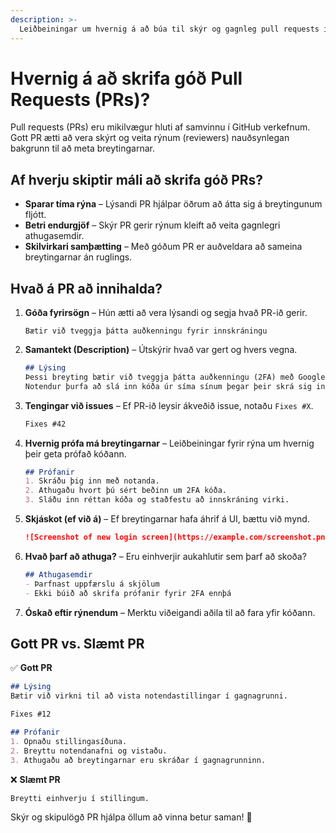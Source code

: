 ```yaml
---
description: >-
  Leiðbeiningar um hvernig á að búa til skýr og gagnleg pull requests í GitHub.
---
```


# Hvernig á að skrifa góð Pull Requests (PRs)?

Pull requests (PRs) eru mikilvægur hluti af samvinnu í GitHub verkefnum. Gott PR ætti að vera skýrt og veita rýnum (reviewers) nauðsynlegan bakgrunn til að meta breytingarnar.

## Af hverju skiptir máli að skrifa góð PRs?
- **Sparar tíma rýna** – Lýsandi PR hjálpar öðrum að átta sig á breytingunum fljótt.
- **Betri endurgjöf** – Skýr PR gerir rýnum kleift að veita gagnlegri athugasemdir.
- **Skilvirkari samþætting** – Með góðum PR er auðveldara að sameina breytingarnar án ruglings.

## Hvað á PR að innihalda?

1. **Góða fyrirsögn** – Hún ætti að vera lýsandi og segja hvað PR-ið gerir.
   ```
   Bætir við tveggja þátta auðkenningu fyrir innskráningu
   ```

2. **Samantekt (Description)** – Útskýrir hvað var gert og hvers vegna.
   ```markdown
   ## Lýsing
   Þessi breyting bætir við tveggja þátta auðkenningu (2FA) með Google Authenticator.
   Notendur þurfa að slá inn kóða úr síma sínum þegar þeir skrá sig inn.
   ```

3. **Tengingar við issues** – Ef PR-ið leysir ákveðið issue, notaðu `Fixes #X`.
   ```markdown
   Fixes #42
   ```

4. **Hvernig prófa má breytingarnar** – Leiðbeiningar fyrir rýna um hvernig þeir geta prófað kóðann.
   ```markdown
   ## Prófanir
   1. Skráðu þig inn með notanda.
   2. Athugaðu hvort þú sért beðinn um 2FA kóða.
   3. Sláðu inn réttan kóða og staðfestu að innskráning virki.
   ```

5. **Skjáskot (ef við á)** – Ef breytingarnar hafa áhrif á UI, bættu við mynd.
   ```markdown
   ![Screenshot of new login screen](https://example.com/screenshot.png)
   ```

6. **Hvað þarf að athuga?** – Eru einhverjir aukahlutir sem þarf að skoða?
   ```markdown
   ## Athugasemdir
   - Þarfnast uppfærslu á skjölum
   - Ekki búið að skrifa prófanir fyrir 2FA ennþá
   ```

7. **Óskað eftir rýnendum** – Merktu viðeigandi aðila til að fara yfir kóðann.

## Gott PR vs. Slæmt PR

✅ **Gott PR**
```markdown
## Lýsing
Bætir við virkni til að vista notendastillingar í gagnagrunni.

Fixes #12

## Prófanir
1. Opnaðu stillingasíðuna.
2. Breyttu notendanafni og vistaðu.
3. Athugaðu að breytingarnar eru skráðar í gagnagrunninn.
```

❌ **Slæmt PR**
```markdown
Breytti einhverju í stillingum.
```

Skýr og skipulögð PR hjálpa öllum að vinna betur saman! 🚀
